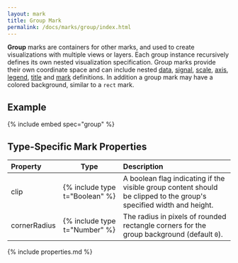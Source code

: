 ```yaml
---
layout: mark
title: Group Mark
permalink: /docs/marks/group/index.html
---
```


**Group** marks are containers for other marks, and used to create visualizations with multiple views or layers. Each group instance recursively defines its own nested visualization specification. Group marks provide their own coordinate space and can include nested [data](../../data), [signal](../../signals), [scale](../../scales), [axis](../../axes), [legend](../../legends), [title](../../title) and [mark](../) definitions. In addition a group mark may have a colored background, similar to a `rect` mark.

## Example

{% include embed spec="group" %}

## Type-Specific Mark Properties

| Property            | Type                           | Description   |
| :------------------ | :----------------------------: | :------------ |
| clip                | {% include type t="Boolean" %} | A boolean flag indicating if the visible group content should be clipped to the group's specified width and height. |
| cornerRadius        | {% include type t="Number" %}  | The radius in pixels of rounded rectangle corners for the group background (default `0`). |

{% include properties.md %}

